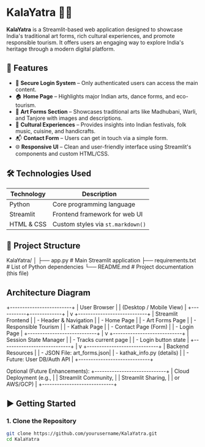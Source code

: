 # KalaYatra 🎨🌿

**KalaYatra** is a Streamlit-based web application designed to showcase India's traditional art forms, rich cultural experiences, and promote responsible tourism. It offers users an engaging way to explore India's heritage through a modern digital platform.

## 🚀 Features

- 🔐 **Secure Login System** – Only authenticated users can access the main content.
- 🏠 **Home Page** – Highlights major Indian arts, dance forms, and eco-tourism.
- 🎨 **Art Forms Section** – Showcases traditional arts like Madhubani, Warli, and Tanjore with images and descriptions.
- 🎉 **Cultural Experiences** – Provides insights into Indian festivals, folk music, cuisine, and handicrafts.
- 📬 **Contact Form** – Users can get in touch via a simple form.
- 🌐 **Responsive UI** – Clean and user-friendly interface using Streamlit's components and custom HTML/CSS.

## 🛠️ Technologies Used

| Technology     | Description                            |
|----------------|----------------------------------------|
| Python         | Core programming language              |
| Streamlit      | Frontend framework for web UI          |
| HTML & CSS     | Custom styles via `st.markdown()`      |


## 📂 Project Structure

KalaYatra/
│
├── app.py # Main Streamlit application
├── requirements.txt # List of Python dependencies
└── README.md # Project documentation (this file)


## Architecture Diagram

+-------------------------+
|      User Browser       |
| (Desktop / Mobile View) |
+-----------+-------------+
            |
            v
+----------------------------+
|      Streamlit Frontend   |
|  - Header & Navigation     |
|  - Home Page               |
|  - Art Forms Page          |
|  - Responsible Tourism     |
|  - Kathak Page             |
|  - Contact Page (Form)     |
|  - Login Page              |
+----------------------------+
            |
            v
+----------------------------+
|    Session State Manager  |
|  - Tracks current page     |
|  - Login button state      |
+----------------------------+
            |
            v
+-----------------------------+
|       Backend Resources     |
|  - JSON File: art_forms.json|
|  - kathak_info.py (details) |
|  - Future: User DB/Auth API |
+-----------------------------+

Optional (Future Enhancements):
+-----------------------------+
|   Cloud Deployment (e.g.,   |
|     Streamlit Community,   |
|     Streamlit Sharing,     |
|     or AWS/GCP)            |
+-----------------------------+


## ▶️ Getting Started

### 1. Clone the Repository

```bash
git clone https://github.com/yourusername/KalaYatra.git
cd KalaYatra
